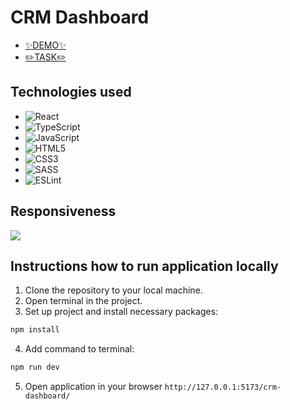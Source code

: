 <h1>CRM Dashboard</h1>

 - [✨DEMO✨](https://nikachu404.github.io/crm-dashboard/)
 - [✏️TASK✏️](https://docs.google.com/forms/d/e/1FAIpQLSeIEaURrNXzkmGDP1ZqE7t7ImzVd-4SOhfdgbvMHauyT4f6LQ/viewform)

<h2>Technologies used</h2>

 - ![React](https://img.shields.io/badge/react-%2320232a.svg?style=for-the-badge&logo=react&logoColor=%2361DAFB)
 - ![TypeScript](https://img.shields.io/badge/typescript-%23007ACC.svg?style=for-the-badge&logo=typescript&logoColor=white)
 - ![JavaScript](https://img.shields.io/badge/javascript-%23323330.svg?style=for-the-badge&logo=javascript&logoColor=%23F7DF1E)
 - ![HTML5](https://img.shields.io/badge/html5-%23E34F26.svg?style=for-the-badge&logo=html5&logoColor=white)
 - ![CSS3](https://img.shields.io/badge/css3-%231572B6.svg?style=for-the-badge&logo=css3&logoColor=white)
 - ![SASS](https://img.shields.io/badge/SASS-hotpink.svg?style=for-the-badge&logo=SASS&logoColor=white)
 - ![ESLint](https://img.shields.io/badge/ESLint-4B3263?style=for-the-badge&logo=eslint&logoColor=white)

<h2>Responsiveness</h2>

 ![](https://media.giphy.com/media/v1.Y2lkPTc5MGI3NjExNTQ4NTRjYWJiNTJkZDdiZDc4MjA5Yzk5MjFkOTNkMTBiM2ZhYmEyYyZlcD12MV9pbnRlcm5hbF9naWZzX2dpZklkJmN0PWc/GaCKI8eO1rAQID5hfe/giphy.gif)
 
<h2>Instructions how to run application locally</h2>

1. Clone the repository to your local machine.
2. Open terminal in the project.
3. Set up project and install necessary packages:
```bash 
npm install
```
4. Add command to terminal:
```bash 
npm run dev
```
5. Open application in your browser `http://127.0.0.1:5173/crm-dashboard/`

